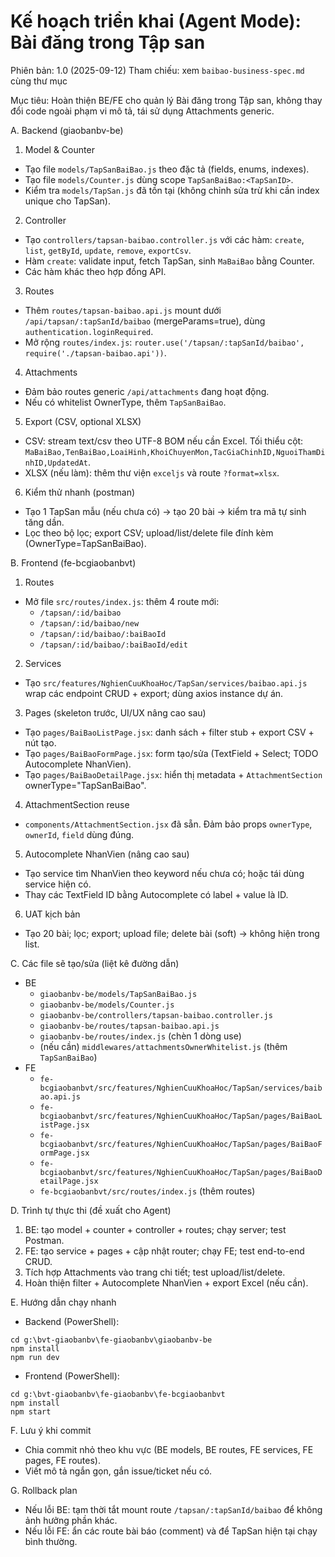 # Kế hoạch triển khai (Agent Mode): Bài đăng trong Tập san

Phiên bản: 1.0 (2025-09-12)
Tham chiếu: xem `baibao-business-spec.md` cùng thư mục

Mục tiêu: Hoàn thiện BE/FE cho quản lý Bài đăng trong Tập san, không thay đổi code ngoài phạm vi mô tả, tái sử dụng Attachments generic.

A. Backend (giaobanbv-be)

1. Model & Counter

- Tạo file `models/TapSanBaiBao.js` theo đặc tả (fields, enums, indexes).
- Tạo file `models/Counter.js` dùng scope `TapSanBaiBao:<TapSanID>`.
- Kiểm tra `models/TapSan.js` đã tồn tại (không chỉnh sửa trừ khi cần index unique cho TapSan).

2. Controller

- Tạo `controllers/tapsan-baibao.controller.js` với các hàm: `create`, `list`, `getById`, `update`, `remove`, `exportCsv`.
- Hàm `create`: validate input, fetch TapSan, sinh `MaBaiBao` bằng Counter.
- Các hàm khác theo hợp đồng API.

3. Routes

- Thêm `routes/tapsan-baibao.api.js` mount dưới `/api/tapsan/:tapSanId/baibao` (mergeParams=true), dùng `authentication.loginRequired`.
- Mở rộng `routes/index.js`: `router.use('/tapsan/:tapSanId/baibao', require('./tapsan-baibao.api'))`.

4. Attachments

- Đảm bảo routes generic `/api/attachments` đang hoạt động.
- Nếu có whitelist OwnerType, thêm `TapSanBaiBao`.

5. Export (CSV, optional XLSX)

- CSV: stream text/csv theo UTF-8 BOM nếu cần Excel. Tối thiểu cột: `MaBaiBao,TenBaiBao,LoaiHinh,KhoiChuyenMon,TacGiaChinhID,NguoiThamDinhID,UpdatedAt`.
- XLSX (nếu làm): thêm thư viện `exceljs` và route `?format=xlsx`.

6. Kiểm thử nhanh (postman)

- Tạo 1 TapSan mẫu (nếu chưa có) → tạo 20 bài → kiểm tra mã tự sinh tăng dần.
- Lọc theo bộ lọc; export CSV; upload/list/delete file đính kèm (OwnerType=TapSanBaiBao).

B. Frontend (fe-bcgiaobanbvt)

1. Routes

- Mở file `src/routes/index.js`: thêm 4 route mới:
  - `/tapsan/:id/baibao`
  - `/tapsan/:id/baibao/new`
  - `/tapsan/:id/baibao/:baiBaoId`
  - `/tapsan/:id/baibao/:baiBaoId/edit`

2. Services

- Tạo `src/features/NghienCuuKhoaHoc/TapSan/services/baibao.api.js` wrap các endpoint CRUD + export; dùng axios instance dự án.

3. Pages (skeleton trước, UI/UX nâng cao sau)

- Tạo `pages/BaiBaoListPage.jsx`: danh sách + filter stub + export CSV + nút tạo.
- Tạo `pages/BaiBaoFormPage.jsx`: form tạo/sửa (TextField + Select; TODO Autocomplete NhanVien).
- Tạo `pages/BaiBaoDetailPage.jsx`: hiển thị metadata + `AttachmentSection` ownerType="TapSanBaiBao".

4. AttachmentSection reuse

- `components/AttachmentSection.jsx` đã sẵn. Đảm bảo props `ownerType`, `ownerId`, `field` dùng đúng.

5. Autocomplete NhanVien (nâng cao sau)

- Tạo service tìm NhanVien theo keyword nếu chưa có; hoặc tái dùng service hiện có.
- Thay các TextField ID bằng Autocomplete có label + value là ID.

6. UAT kịch bản

- Tạo 20 bài; lọc; export; upload file; delete bài (soft) → không hiện trong list.

C. Các file sẽ tạo/sửa (liệt kê đường dẫn)

- BE
  - `giaobanbv-be/models/TapSanBaiBao.js`
  - `giaobanbv-be/models/Counter.js`
  - `giaobanbv-be/controllers/tapsan-baibao.controller.js`
  - `giaobanbv-be/routes/tapsan-baibao.api.js`
  - `giaobanbv-be/routes/index.js` (chèn 1 dòng use)
  - (nếu cần) `middlewares/attachmentsOwnerWhitelist.js` (thêm `TapSanBaiBao`)
- FE
  - `fe-bcgiaobanbvt/src/features/NghienCuuKhoaHoc/TapSan/services/baibao.api.js`
  - `fe-bcgiaobanbvt/src/features/NghienCuuKhoaHoc/TapSan/pages/BaiBaoListPage.jsx`
  - `fe-bcgiaobanbvt/src/features/NghienCuuKhoaHoc/TapSan/pages/BaiBaoFormPage.jsx`
  - `fe-bcgiaobanbvt/src/features/NghienCuuKhoaHoc/TapSan/pages/BaiBaoDetailPage.jsx`
  - `fe-bcgiaobanbvt/src/routes/index.js` (thêm routes)

D. Trình tự thực thi (đề xuất cho Agent)

1. BE: tạo model + counter + controller + routes; chạy server; test Postman.
2. FE: tạo service + pages + cập nhật router; chạy FE; test end-to-end CRUD.
3. Tích hợp Attachments vào trang chi tiết; test upload/list/delete.
4. Hoàn thiện filter + Autocomplete NhanVien + export Excel (nếu cần).

E. Hướng dẫn chạy nhanh

- Backend (PowerShell):

```
cd g:\bvt-giaobanbv\fe-giaobanbv\giaobanbv-be
npm install
npm run dev
```

- Frontend (PowerShell):

```
cd g:\bvt-giaobanbv\fe-giaobanbv\fe-bcgiaobanbvt
npm install
npm start
```

F. Lưu ý khi commit

- Chia commit nhỏ theo khu vực (BE models, BE routes, FE services, FE pages, FE routes).
- Viết mô tả ngắn gọn, gắn issue/ticket nếu có.

G. Rollback plan

- Nếu lỗi BE: tạm thời tắt mount route `/tapsan/:tapSanId/baibao` để không ảnh hưởng phần khác.
- Nếu lỗi FE: ẩn các route bài báo (comment) và để TapSan hiện tại chạy bình thường.
